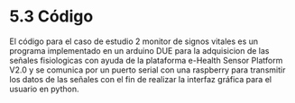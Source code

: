 # 5.3 Código

 El código para el caso de estudio 2 monitor de signos vitales es un programa implementado en un arduino DUE para la adquisicion de las señales fisiologicas con ayuda de la plataforma e-Health Sensor Platform V2.0  y se comunica por un puerto serial con una raspberry para transmitir los datos de las señales con el fin de realizar la interfaz gráfica para el usuario en python.


